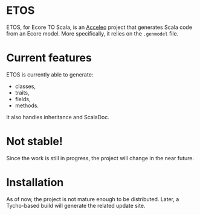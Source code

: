# ETOS
ETOS, for Ecore TO Scala, is an [Acceleo](https://www.eclipse.org/acceleo/) project that generates Scala code from an Ecore model. More specifically, it relies on the `.genmodel` file.

# Current features
ETOS is currently able to generate:
- classes,
- traits,
- fields,
- methods.

It also handles inheritance and ScalaDoc.

# Not stable!
Since the work is still in progress, the project will change in the near future.

# Installation
As of now, the project is not mature enough to be distributed. Later, a Tycho-based build will generate the related update site.
